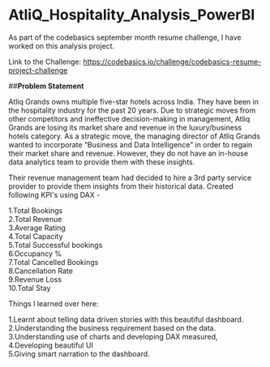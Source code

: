 # AtliQ_Hospitality_Analysis_PowerBI
As part of the codebasics september month resume challenge, I have worked on this analysis project.

Link to the Challenge: https://codebasics.io/challenge/codebasics-resume-project-challenge

##**Problem Statement**

Atliq Grands owns multiple five-star hotels across India. They have been in the hospitality industry for the past 20 years. Due to strategic moves from other competitors and ineffective decision-making in management, Atliq Grands are losing its market share and revenue in the luxury/business hotels category. As a strategic move, the managing director of Atliq Grands wanted to incorporate “Business and Data Intelligence” in order to regain their market share and revenue. However, they do not have an in-house data analytics team to provide them with these insights.

Their revenue management team had decided to hire a 3rd party service provider to provide them insights from their historical data.
Created following KPI's using DAX -

1.Total Bookings  
2.Total Revenue  
3.Average Rating  
4.Total Capacity  
5.Total Successful bookings  
6.Occupancy %  
7.Total Cancelled Bookings  
8.Cancellation Rate   
9.Revenue Loss  
10.Total Stay  

Things I learned over here:  

1.Learnt about telling data driven stories with this beautiful dashboard.  
2.Understanding the business requirement based on the data.  
3.Understanding use of charts and developing DAX measured,  
4.Developing beautiful UI  
5.Giving smart narration to the dashboard.  

